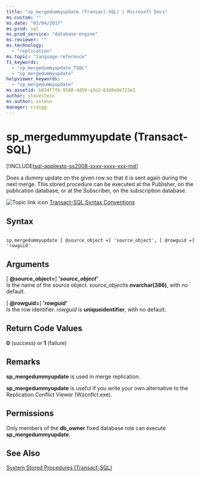 ```yaml
---
title: "sp_mergedummyupdate (Transact-SQL) | Microsoft Docs"
ms.custom: ""
ms.date: "03/04/2017"
ms.prod: sql
ms.prod_service: "database-engine"
ms.reviewer: ""
ms.technology: 
  - "replication"
ms.topic: "language-reference"
f1_keywords: 
  - "sp_mergedummyupdate_TSQL"
  - "sp_mergedummyupdate"
helpviewer_keywords: 
  - "sp_mergedummyupdate"
ms.assetid: b834f7f6-9588-4d59-a3e2-83d8e8e722e1
author: stevestein
ms.author: sstein
manager: craigg
---
```

# sp_mergedummyupdate (Transact-SQL)
[!INCLUDE[tsql-appliesto-ss2008-xxxx-xxxx-xxx-md](../../includes/tsql-appliesto-ss2008-xxxx-xxxx-xxx-md.md)]

  Does a dummy update on the given row so that it is sent again during the next merge. This stored procedure can be executed at the Publisher, on the publication database, or at the Subscriber, on the subscription database.  
  
 ![Topic link icon](../../database-engine/configure-windows/media/topic-link.gif "Topic link icon") [Transact-SQL Syntax Conventions](../../t-sql/language-elements/transact-sql-syntax-conventions-transact-sql.md)  
  
## Syntax  
  
```  
  
sp_mergedummyupdate [ @source_object =] 'source_object', [ @rowguid =] 'rowguid'  
```  
  
## Arguments  
 [ **@source_object=**] **'***source_object***'**  
 Is the name of the source object. *source_object*is **nvarchar(386)**, with no default.  
  
 [ **@rowguid=**] **'***rowguid***'**  
 Is the row identifier. *rowguid* is **uniqueidentifier**, with no default.  
  
## Return Code Values  
 **0** (success) or **1** (failure)  
  
## Remarks  
 **sp_mergedummyupdate** is used in merge replication.  
  
 **sp_mergedummyupdate** is useful if you write your own alternative to the Replication Conflict Viewer (Wzcnflct.exe).  
  
## Permissions  
 Only members of the **db_owner** fixed database role can execute **sp_mergedummyupdate**.  
  
## See Also  
 [System Stored Procedures &#40;Transact-SQL&#41;](../../relational-databases/system-stored-procedures/system-stored-procedures-transact-sql.md)  
  
  
